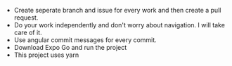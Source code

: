 - Create seperate branch and issue for every work and then create a pull request.
- Do your work independently and don't worry about navigation. I will take care of it.
- Use angular commit messages for every commit.
- Download Expo Go and run the project
- This project uses yarn

